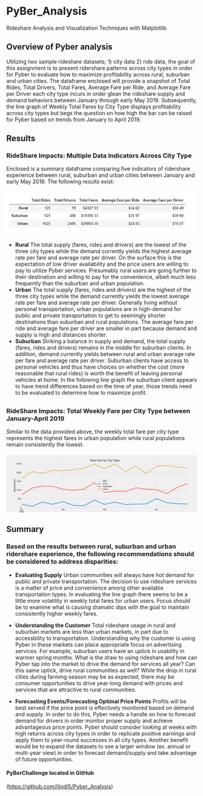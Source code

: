 # PyBer_Analysis
Rideshare Analysis and Visualization Techniques with Matplotlib

## **Overview of Pyber analysis**

Utilizing two sample rideshare datasets; 1) city data 2) ride data, the goal of this assignment is to present ridershare patterns across city types in order for Pyber to evaluate how to maximize profitability across rural, suburban and urban cities. 
The dataframe enclosed will provide a snapshot of Total Rides, Total Drivers, Total Fares, Average Fare per Ride, and Average Fare per Driver each city type incurs in order glean the rideshare supply and demand behaviors between January through early May 2019. 
Subsequently, the line graph of Weekly Total Fares by City Type displays profitability across city types but begs the question on how high the bar can be raised for Pyber based on trends from January to April 2019.   

## **Results**

### **RideShare Impacts: Multiple Data Indicators Across City Type** 
Enclosed is a summary dataframe comparing five indicators of ridershare experience between rural, suburban and urban cities between January and early May 2019. The following results exist: 

#### ![Key Indicators](https://github.com/ljlodl5/PyBer_Analysis/blob/main/Analysis/Pyber%20Dataframe.png)

* **Rural**
The total supply (fares, rides and drivers) are the lowest of the three city types while the demand currently yields the highest average rate per fare and average rate per driver.
On the surface this is the expectation of low driver availability and the price users are willing to pay to utilize Pyber services. Presumably rural users are going further to their destination and willing to pay for the convenience, albeit much less frequently than the suburban and urban population.
* **Urban**
The total supply (fares, rides and drivers) are the highest of the three city types while the demand currently yields the lowest average rate per fare and average rate per driver.
Generally living without personal transportation, urban populations are in high-demand for public and private transportation to get to seemingly shorter destinations than suburban and rural populations. The average fare per ride and average fare per driver are smaller in part because demand and supply is high and distances shorter.    
* **Suburban**
Striking a balance in supply and demand, the total supply (fares, rides and drivers) remains in the middle for suburban clients. In addition, demand currently yields between rural and urban average rate per fare and average rate per driver.
Suburban clients have access to personal vehicles and thus have choices on whether the cost (more reasonable that rural rides) is worth the benefit of leaving personal vehicles at home. 
In the following line graph the suburban client appears to have trend differences based on the time of year, those trends need to be evaluated to determine how to maximize profit.   

##
### RideShare Impacts: Total Weekly Fare per City Type between January-April 2019  

Similar to the data provided above, the weekly total fare per city type represents the highest fares in urban population while rural populations remain consistently the lowest. 

#### ![Total Fare by City](https://github.com/ljlodl5/PyBer_Analysis/blob/main/Analysis/Total%20Fare%20by%20City%20Type.png)


		 
## **Summary**

### Based on the results between rural, suburban and urban ridershare experience, the following recommendations should be considered to address disparities:
* **Evaluating Supply**
Urban communities will always have hot demand for public and private transportation. The decision to use rideshare services is a matter of price and convenience among other available transportation types. 
In evaluating the line graph there seems to be a little more volatility in weekly total fares for urban users. Focus should be to examine what is causing dramatic dips with the goal to maintain consistently higher weekly fares.    
  
* **Understanding the Customer** 
Total rideshare usage in rural and suburban markets are less than urban markets, in part due to accessbility to transportation. Understanding why the customer is using Pyber in these markets can place appropriate focus on advertising services. 
For example, suburban users have an uptick in usability in warmer spring months. What is the draw to using rideshare and how can Pyber tap into the market to drive the demand for services all year? Can this same uptick, drive rural communities as well?
While the drop in rural cities during farming season may be as expected, there may be consumer opportunities to drive year-long demand with prices and services that are attractive to rural communities.   
 
* **Forecasting Events/Forecasting Optimal Price Points** 
Profits will be best served if the price point is effectively monitored based on demand and supply. In order to do this, Pyber needs a handle on how to forecast demand for drivers in order monitor proper supply and achieve advantageous price points. 
Pyber should consider looking at weeks with high returns across city types in order to replicate positive earnings and apply them to year-round successes in all city types. 
Another benefit would be to expand the datasets to see a larger window (ex. annual or multi-year view) in order to forecast demand/supply and take advantage of future opportunities. 

#### PyBerChallenge located in GitHub
(https://github.com/ljlodl5/Pyber_Analysis)